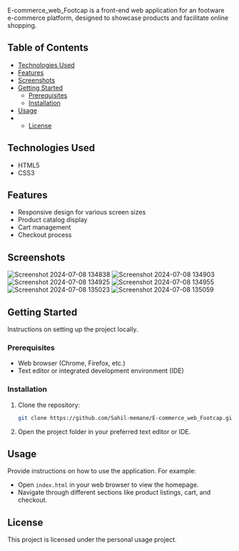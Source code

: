 
E-commerce_web_Footcap is a front-end web application for an footware e-commerce platform, designed to showcase products and facilitate online shopping.

## Table of Contents

- [Technologies Used](#technologies-used)
- [Features](#features)
- [Screenshots](#screenshots)
- [Getting Started](#getting-started)
  - [Prerequisites](#prerequisites)
  - [Installation](#installation)
- [Usage](#usage)
- - [License](#license)



## Technologies Used

- HTML5
- CSS3

## Features

- Responsive design for various screen sizes
- Product catalog display
- Cart management
- Checkout process

## Screenshots

![Screenshot 2024-07-08 134838](https://github.com/Sahil-memane/E-commerce_web_Footcap/assets/128789260/27d23678-751f-4caa-b98a-d3a4a8f46615)
![Screenshot 2024-07-08 134903](https://github.com/Sahil-memane/E-commerce_web_Footcap/assets/128789260/7a8f9e81-4636-4c51-9edd-d0f0bd1259bf)
![Screenshot 2024-07-08 134925](https://github.com/Sahil-memane/E-commerce_web_Footcap/assets/128789260/5cde1079-9de6-47f9-a7a9-4713d26de2d2)
![Screenshot 2024-07-08 134955](https://github.com/Sahil-memane/E-commerce_web_Footcap/assets/128789260/e20eda32-c3c9-4fb4-974b-ac442a181571)
![Screenshot 2024-07-08 135023](https://github.com/Sahil-memane/E-commerce_web_Footcap/assets/128789260/e0c679be-e8b2-4cc8-96be-1fb85668f6c1)
![Screenshot 2024-07-08 135059](https://github.com/Sahil-memane/E-commerce_web_Footcap/assets/128789260/15d95246-eca3-4615-8dcf-4e03847ec3fc)



## Getting Started

Instructions on setting up the project locally.

### Prerequisites

- Web browser (Chrome, Firefox, etc.)
- Text editor or integrated development environment (IDE)

### Installation

1. Clone the repository:
   ```bash
   git clone https://github.com/Sahil-memane/E-commerce_web_Footcap.git
   ```

2. Open the project folder in your preferred text editor or IDE.

## Usage

Provide instructions on how to use the application. For example:
- Open `index.html` in your web browser to view the homepage.
- Navigate through different sections like product listings, cart, and checkout.

## License
This project is licensed under the personal usage project.

